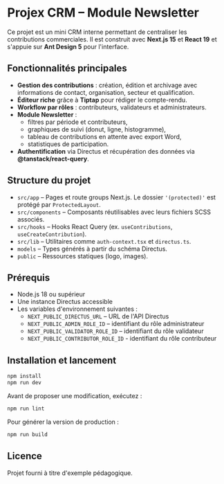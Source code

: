 # Projex CRM – Module Newsletter

Ce projet est un mini CRM interne permettant de centraliser les contributions commerciales.
Il est construit avec **Next.js 15** et **React 19** et s'appuie sur **Ant Design 5** pour l'interface.

## Fonctionnalités principales

- **Gestion des contributions** : création, édition et archivage avec informations de contact, organisation, secteur et qualification.
- **Éditeur riche** grâce à **Tiptap** pour rédiger le compte-rendu.
- **Workflow par rôles** : contributeurs, validateurs et administrateurs.
- **Module Newsletter** :
  - filtres par période et contributeurs,
  - graphiques de suivi (donut, ligne, histogramme),
  - tableau de contributions en attente avec export Word,
  - statistiques de participation.
- **Authentification** via Directus et récupération des données via **@tanstack/react-query**.

## Structure du projet

- `src/app` – Pages et route groups Next.js. Le dossier `'(protected)'` est protégé par `ProtectedLayout`.
- `src/components` – Composants réutilisables avec leurs fichiers SCSS associés.
- `src/hooks` – Hooks React Query (ex. `useContributions`, `useCreateContribution`).
- `src/lib` – Utilitaires comme `auth-context.tsx` et `directus.ts`.
- `models` – Types générés à partir du schéma Directus.
- `public` – Ressources statiques (logo, images).

## Prérequis

- Node.js 18 ou supérieur
- Une instance Directus accessible
- Les variables d'environnement suivantes :
  - `NEXT_PUBLIC_DIRECTUS_URL` – URL de l'API Directus
  - `NEXT_PUBLIC_ADMIN_ROLE_ID` – identifiant du rôle administrateur
  - `NEXT_PUBLIC_VALIDATOR_ROLE_ID` – identifiant du rôle validateur
  - `NEXT_PUBLIC_CONTRIBUTOR_ROLE_ID` - identifiant du rôle contributeur

## Installation et lancement

```bash
npm install
npm run dev
```

Avant de proposer une modification, exécutez :

```bash
npm run lint
```

Pour générer la version de production :

```bash
npm run build
```

## Licence

Projet fourni à titre d'exemple pédagogique.
